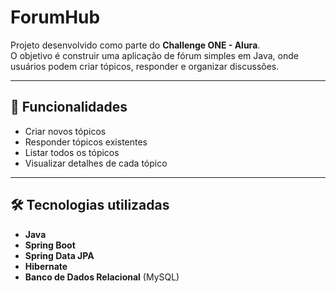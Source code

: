 # ForumHub

Projeto desenvolvido como parte do **Challenge ONE - Alura**.  
O objetivo é construir uma aplicação de fórum simples em Java, onde usuários podem criar tópicos, responder e organizar discussões.

---

## 🚀 Funcionalidades

- Criar novos tópicos  
- Responder tópicos existentes  
- Listar todos os tópicos  
- Visualizar detalhes de cada tópico  

---

## 🛠️ Tecnologias utilizadas

- **Java**  
- **Spring Boot**  
- **Spring Data JPA**  
- **Hibernate**  
- **Banco de Dados Relacional** (MySQL)  




